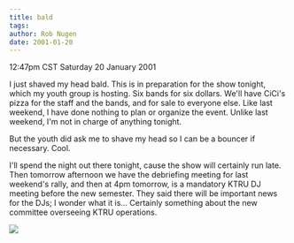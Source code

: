 ```yaml
---
title: bald
tags: 
author: Rob Nugen
date: 2001-01-20
---
```


<title>I'm bald again!</title>
<p class=date>12:47pm CST Saturday 20 January 2001</p>

<p>I just shaved my head bald.  This is in preparation for the show
tonight, which my youth group is hosting.  Six bands for six dollars.
We'll have CiCi's pizza for the staff and the bands, and for sale to
everyone else.  Like last weekend, I have done nothing to plan or
organize the event.  Unlike last weekend, I'm not in charge of
anything tonight.</p>

<p>But the youth did ask me to shave my head so I can be a bouncer if
necessary.  Cool.</p>

<p>I'll spend the night out there tonight, cause the show will
certainly run late.  Then tomorrow afternoon we have the debriefing
meeting for last weekend's rally, and then at 4pm tomorrow, is a
mandatory KTRU DJ meeting before the new semester.  They said there
will be important news for the DJs; I wonder what it is...  Certainly
something about the new committee overseeing KTRU operations.</p>

<p><img src='/images/rob/wL-ROB.gif'/></p>

